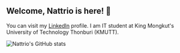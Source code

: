 ## Welcome, Nattrio is here! 🍂
You can visit my [LinkedIn](https://www.linkedin.com/in/jirapat-klaokliang) profile.
I am IT student at King Mongkut's University of Technology Thonburi (KMUTT).

![Nattrio's GitHub stats](https://github-readme-stats.vercel.app/api?username=nattrio&count_private=true&hide=stars)
